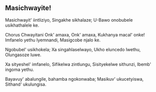 ## Masichwayite!

Masichwayit' iintliziyo, Singakhe sikhalaze;
U-Bawo onobubele usikhathalele ke.

Chorus
Chwayitani Onk' amaxa, Onk' amaxa, Kukhanya macal' onke!
Imfanelo yethu Iyemnandi, Masigcobe njalo ke.

Ngobubel' usikhokela; Xa singahlaselwayo,
Ukho eluncedo lwethu, Olungasoze luwe.

Xa sityeshel' imfanelo, Sifikelwa zintlungu,
Sisityekelwe sithunzi, Ibemb' ingoma yethu.

Bayavuy' abalungile, bahamba ngokonwaba;
Masikuv' ukucetyiswa, Sithand' ukulungisa.

